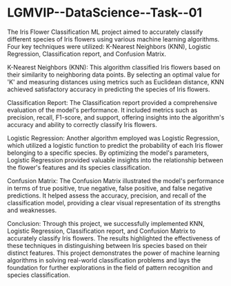 # LGMVIP--DataScience--Task--01
The Iris Flower Classification ML project aimed to accurately classify different species of Iris flowers using various machine learning algorithms. Four key techniques were utilized: K-Nearest Neighbors (KNN), Logistic Regression, Classification report, and Confusion Matrix.

K-Nearest Neighbors (KNN): This algorithm classified Iris flowers based on their similarity to neighboring data points. By selecting an optimal value for 'K' and measuring distances using metrics such as Euclidean distance, KNN achieved satisfactory accuracy in predicting the species of Iris flowers.

Classification Report: The Classification report provided a comprehensive evaluation of the model's performance. It included metrics such as precision, recall, F1-score, and support, offering insights into the algorithm's accuracy and ability to correctly classify Iris flowers.

Logistic Regression: Another algorithm employed was Logistic Regression, which utilized a logistic function to predict the probability of each Iris flower belonging to a specific species. By optimizing the model's parameters, Logistic Regression provided valuable insights into the relationship between the flower's features and its species classification.

Confusion Matrix: The Confusion Matrix illustrated the model's performance in terms of true positive, true negative, false positive, and false negative predictions. It helped assess the accuracy, precision, and recall of the classification model, providing a clear visual representation of its strengths and weaknesses.

Conclusion: Through this project, we successfully implemented KNN, Logistic Regression, Classification report, and Confusion Matrix to accurately classify Iris flowers. The results highlighted the effectiveness of these techniques in distinguishing between Iris species based on their distinct features. This project demonstrates the power of machine learning algorithms in solving real-world classification problems and lays the foundation for further explorations in the field of pattern recognition and species classification.
